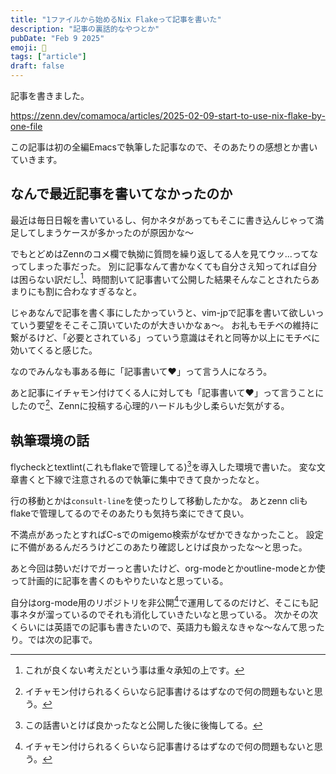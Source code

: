 ```yaml
---
title: "1ファイルから始めるNix Flakeって記事を書いた"
description: "記事の裏話的なやつとか"
pubDate: "Feb 9 2025"
emoji: 🦊
tags: ["article"]
draft: false
---
```


記事を書きました。

https://zenn.dev/comamoca/articles/2025-02-09-start-to-use-nix-flake-by-one-file

この記事は初の全編Emacsで執筆した記事なので、そのあたりの感想とか書いていきます。

## なんで最近記事を書いてなかったのか

最近は毎日日報を書いているし、何かネタがあってもそこに書き込んじゃって満足してしまうケースが多かったのが原因かな〜

でもとどめはZennのコメ欄で執拗に質問を繰り返してる人を見てウッ...ってなってしまった事だった。
別に記事なんて書かなくても自分さえ知ってれば自分は困らない訳だし[^1]、時間割いて記事書いて公開した結果そんなことされたらあまりにも割に合わなすぎるなと。

じゃあなんで記事を書く事にしたかっていうと、vim-jpで記事を書いて欲しいっていう要望をそこそこ頂いていたのが大きいかなぁ〜。
お礼もモチベの維持に繋がるけど、「必要とされている」っていう意識はそれと同等か以上にモチベに効いてくると感じた。

なのでみんなも事ある毎に「記事書いて♥️」って言う人になろう。

あと記事にイチャモン付けてくる人に対しても「記事書いて♥️」って言うことにしたので[^3]、Zennに投稿する心理的ハードルも少し柔らいだ気がする。

## 執筆環境の話

flycheckとtextlint(これもflakeで管理してる)[^2]を導入した環境で書いた。
変な文章書くと下線で注意されるので執筆に集中できて良かったなと。

行の移動とかは`consult-line`を使ったりして移動したかな。 あとzenn
cliもflakeで管理してるのでそのあたりも気持ち楽にできて良い。

不満点があったとすればC-sでのmigemo検索がなぜかできなかったこと。
設定に不備があるんだろうけどこのあたり確認しとけば良かったな〜と思った。

あと今回は勢いだけでガーっと書いたけど、org-modeとかoutline-modeとか使って計画的に記事を書くのもやりたいなと思っている。

自分はorg-mode用のリポジトリを非公開[^3]で運用してるのだけど、そこにも記事ネタが溜っているのでそれも消化していきたいなと思っている。
次かその次くらいには英語での記事も書きたいので、英語力も鍛えなきゃな〜なんて思ったり。では次の記事で。

[^1]: これが良くない考えだという事は重々承知の上です。

[^2]: この話書いとけば良かったなと公開した後に後悔してる。

[^3]: イチャモン付けられるくらいなら記事書けるはずなので何の問題もないと思う。

[^4]: プライベートな内容も含むので泣く泣く非公開にしている...
